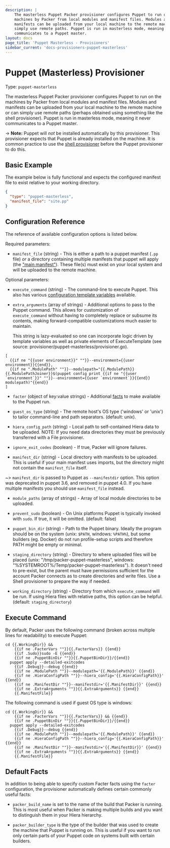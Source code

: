 ```yaml
---
description: |
    The masterless Puppet Packer provisioner configures Puppet to run on the
    machines by Packer from local modules and manifest files. Modules and
    manifests can be uploaded from your local machine to the remote machine or can
    simply use remote paths. Puppet is run in masterless mode, meaning it never
    communicates to a Puppet master.
layout: docs
page_title: 'Puppet Masterless - Provisioners'
sidebar_current: 'docs-provisioners-puppet-masterless'
---
```


# Puppet (Masterless) Provisioner

Type: `puppet-masterless`

The masterless Puppet Packer provisioner configures Puppet to run on the
machines by Packer from local modules and manifest files. Modules and manifests
can be uploaded from your local machine to the remote machine or can simply use
remote paths (perhaps obtained using something like the shell provisioner).
Puppet is run in masterless mode, meaning it never communicates to a Puppet
master.

-&gt; **Note:** Puppet will *not* be installed automatically by this
provisioner. This provisioner expects that Puppet is already installed on the
machine. It is common practice to use the [shell
provisioner](/docs/provisioners/shell.html) before the Puppet provisioner to do
this.

## Basic Example

The example below is fully functional and expects the configured manifest file
to exist relative to your working directory.

``` json
{
  "type": "puppet-masterless",
  "manifest_file": "site.pp"
}
```

## Configuration Reference

The reference of available configuration options is listed below.

Required parameters:

-   `manifest_file` (string) - This is either a path to a puppet manifest
    (`.pp` file) *or* a directory containing multiple manifests that puppet will
    apply (the ["main
    manifest"](https://docs.puppetlabs.com/puppet/latest/reference/dirs_manifest.html)).
    These file(s) must exist on your local system and will be uploaded to the
    remote machine.

Optional parameters:

-   `execute_command` (string) - The command-line to execute Puppet. This also has
    various [configuration template variables](/docs/templates/engine.html) available.

-   `extra_arguments` (array of strings) - Additional options to
    pass to the Puppet command. This allows for customization of  
    `execute_command` without having to completely replace
    or subsume its contents, making forward-compatible customizations much
    easier to maintain.
    
    This string is lazy-evaluated so one can incorporate logic driven by template variables as 
    well as private elements of ExecuteTemplate (see source: provisioner/puppet-masterless/provisioner.go).
```
[
  {{if ne "{{user environment}}" ""}}--environment={{user environment}}{{end}},
  {{if ne ".ModulePath" ""}}--modulepath="{{.ModulePath}}{{.ModulePathJoiner}}$(puppet config print {{if ne "{{user `environment`}}" ""}}--environment={{user `environment`}}{{end}} modulepath)"{{end}}
]
```

-   `facter` (object of key:value strings) - Additional
    [facts](https://puppetlabs.com/facter) to make
    available to the Puppet run.

-   `guest_os_type` (string) - The remote host's OS type ('windows' or 'unix') to
    tailor command-line and path separators. (default: unix).

-   `hiera_config_path` (string) - Local path to self-contained Hiera
    data to be uploaded. NOTE: If you need data directories
    they must be previously transferred with a File provisioner.

-   `ignore_exit_codes` (boolean) - If true, Packer will ignore failures.

-   `manifest_dir` (string) - Local directory with manifests to be
    uploaded. This is useful if your main manifest uses imports, but the
    directory might not contain the `manifest_file` itself.

~&gt; `manifest_dir` is passed to Puppet as `--manifestdir` option.
This option was deprecated in puppet 3.6, and removed in puppet 4.0. If you have
multiple manifests you should use `manifest_file` instead.

-   `module_paths` (array of strings) - Array of local module
    directories to be uploaded.

-   `prevent_sudo` (boolean) - On Unix platforms Puppet is typically invoked with `sudo`. If true,
    it will be omitted. (default: false)

-   `puppet_bin_dir` (string) - Path to the Puppet binary. Ideally the program
    should be on the system (unix: `$PATH`, windows: `%PATH%`), but some builders (eg. Docker) do
    not run profile-setup scripts and therefore PATH might be empty or minimal.

-   `staging_directory` (string) - Directory to where uploaded files
    will be placed (unix: "/tmp/packer-puppet-masterless",
    windows: "%SYSTEMROOT%/Temp/packer-puppet-masterless").
    It doesn't need to pre-exist, but the parent must have permissions sufficient
    for the account Packer connects as to create directories and write files.
    Use a Shell provisioner to prepare the way if needed.

-   `working_directory` (string) - Directory from which `execute_command` will be run.
    If using Hiera files with relative paths, this option can be helpful. (default: `staging_directory`)

## Execute Command

By default, Packer uses the following command (broken across multiple lines for
readability) to execute Puppet:

```
cd {{.WorkingDir}} &&
	{{if ne .FacterVars ""}}{{.FacterVars}} {{end}}
	{{if .Sudo}}sudo -E {{end}}
	{{if ne .PuppetBinDir ""}}{{.PuppetBinDir}}/{{end}}
  puppet apply --detailed-exitcodes
	{{if .Debug}}--debug {{end}}
	{{if ne .ModulePath ""}}--modulepath='{{.ModulePath}}' {{end}}
	{{if ne .HieraConfigPath ""}}--hiera_config='{{.HieraConfigPath}}' {{end}}
	{{if ne .ManifestDir ""}}--manifestdir='{{.ManifestDir}}' {{end}}
	{{if ne .ExtraArguments ""}}{{.ExtraArguments}} {{end}}
	{{.ManifestFile}}
```

The following command is used if guest OS type is windows:

```
cd {{.WorkingDir}} &&
	{{if ne .FacterVars ""}}{{.FacterVars}} && {{end}}
	{{if ne .PuppetBinDir ""}}{{.PuppetBinDir}}/{{end}}
  puppet apply --detailed-exitcodes
	{{if .Debug}}--debug {{end}}
	{{if ne .ModulePath ""}}--modulepath='{{.ModulePath}}' {{end}}
	{{if ne .HieraConfigPath ""}}--hiera_config='{{.HieraConfigPath}}' {{end}}
	{{if ne .ManifestDir ""}}--manifestdir='{{.ManifestDir}}' {{end}}
	{{if ne .ExtraArguments ""}}{{.ExtraArguments}} {{end}}
	{{.ManifestFile}}
```

## Default Facts

In addition to being able to specify custom Facter facts using the `facter`
configuration, the provisioner automatically defines certain commonly useful
facts:

-   `packer_build_name` is set to the name of the build that Packer is running.
    This is most useful when Packer is making multiple builds and you want to
    distinguish them in your Hiera hierarchy.

-   `packer_builder_type` is the type of the builder that was used to create the
    machine that Puppet is running on. This is useful if you want to run only
    certain parts of your Puppet code on systems built with certain builders.
